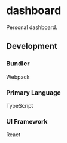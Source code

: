 # dashboard
Personal dashboard.

## Development

### Bundler

Webpack

### Primary Language

TypeScript

### UI Framework

React

